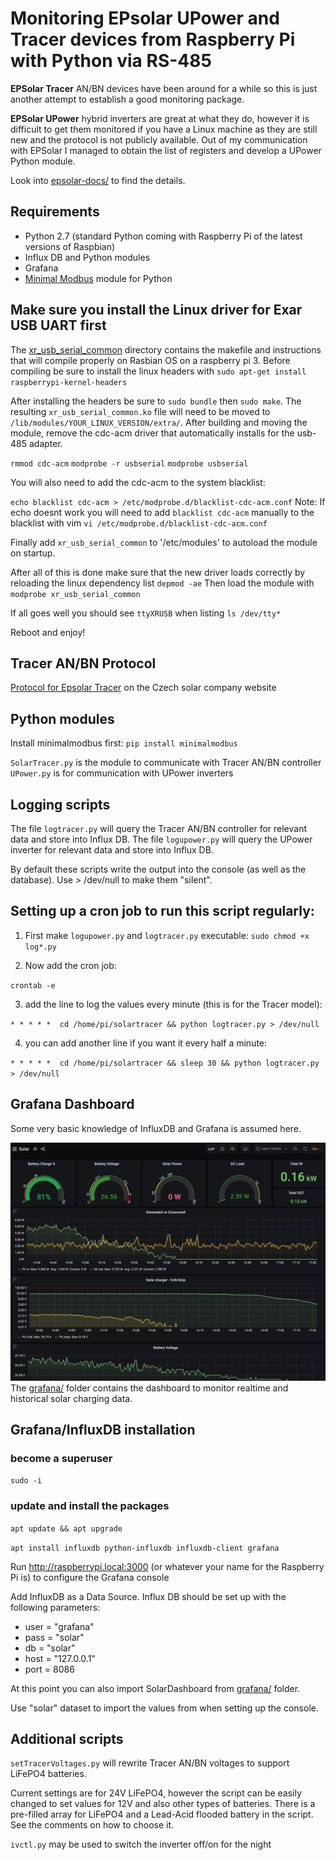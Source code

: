 Monitoring EPsolar UPower and Tracer devices from Raspberry Pi with Python via RS-485
===================================================

**EPSolar Tracer** AN/BN devices have been around for a while so this is just another attempt to establish a good monitoring package.

**EPSolar UPower** hybrid inverters are great at what they do, however it is difficult to get them monitored if you have a Linux machine as they are still new and the protocol is not publicly available. Out of my communication with EPSolar I managed to obtain the list of registers and develop a UPower Python module.

Look into [epsolar-docs/](epsolar-docs/) to find the details.

## Requirements
- Python 2.7 (standard Python coming with Raspberry Pi of the latest versions of Raspbian)
- Influx DB and Python modules
- Grafana
- [Minimal Modbus](https://minimalmodbus.readthedocs.io/en/stable/) module for Python

Make sure you install the Linux driver for Exar USB UART first
--------------------------------------------------------------
The [xr_usb_serial_common](xr_usb_serial_common-1a/) directory contains the makefile and instructions that will compile properly on Rasbian OS on a raspberry pi 3. Before compiling be sure to install the linux headers with
`sudo apt-get install raspberrypi-kernel-headers`

After installing the headers be sure to `sudo bundle` then `sudo make`.
The resulting `xr_usb_serial_common.ko` file will need to be moved to `/lib/modules/YOUR_LINUX_VERSION/extra/`.
After building and moving the module, remove the cdc-acm driver that automatically installs for the usb-485 adapter.

`rmmod cdc-acm`
`modprobe -r usbserial`
`modprobe usbserial`

You will also need to add the cdc-acm to the system blacklist:

`echo blacklist cdc-acm > /etc/modprobe.d/blacklist-cdc-acm.conf`
Note: If echo doesnt work you will need to add `blacklist cdc-acm` manually to the blacklist with vim `vi /etc/modprobe.d/blacklist-cdc-acm.conf`

Finally add `xr_usb_serial_common` to '/etc/modules' to autoload the module on startup.

After all of this is done make sure that the new driver loads correctly by reloading the linux dependency list `depmod -ae`
Then load the module with `modprobe xr_usb_serial_common`

If all goes well you should see `ttyXRUSB` when listing `ls /dev/tty*`

Reboot and enjoy!

Tracer AN/BN Protocol
---------------------
[Protocol for Epsolar Tracer](http://www.solar-elektro.cz/data/dokumenty/1733_modbus_protocol.pdf) on the Czech solar company website

Python modules
--------------
Install minimalmodbus first:
`pip install minimalmodbus`

`SolarTracer.py` is the module to communicate with Tracer AN/BN controller
`UPower.py` is for communication with UPower inverters

Logging scripts
--------------
The file `logtracer.py` will query the Tracer AN/BN controller for relevant data and store into Influx DB.
The file `logupower.py` will query the UPower inverter for relevant data and store into Influx DB.

By default these scripts write the output into the console (as well as the database). Use > /dev/null to make them "silent".

## Setting up a cron job to run this script regularly:

1. First make `logupower.py` and `logtracer.py` executable:
`sudo chmod +x log*.py`

3. Now add the cron job:

`crontab -e`

3. add the line to log the values every minute (this is for the Tracer model):

`* * * * *  cd /home/pi/solartracer && python logtracer.py > /dev/null`

4. you can add another line if you want it every half a minute:

`* * * * *  cd /home/pi/solartracer && sleep 30 && python logtracer.py > /dev/null`

Grafana Dashboard
--------------------
Some very basic knowledge of InfluxDB and Grafana is assumed here.

![Img](grafana/screenshot.png)
The [grafana/](grafana/) folder contains the dashboard to monitor realtime and historical solar charging data.

## Grafana/InfluxDB installation

### become a superuser
`sudo -i`
### update and install the packages
`apt update && apt upgrade`

`apt install influxdb python-influxdb influxdb-client grafana`

Run http://raspberrypi.local:3000 (or whatever your name for the Raspberry Pi is) to configure the Grafana console

Add InfluxDB as a Data Source. Influx DB should be set up with the following parameters:

- user = "grafana"
- pass = "solar"
- db   = "solar"
- host = "127.0.0.1"
- port = 8086

At this point you can also import SolarDashboard from [grafana/](grafana/) folder.

Use "solar" dataset to import the values from when setting up the console.

Additional scripts
------------------
`setTracerVoltages.py` will rewrite Tracer AN/BN voltages to support LiFePO4 batteries.

Current settings are for 24V LiFePO4, however the script can be easily changed to set values for 12V and also other types of batteries. There is a pre-filled array for LiFePO4 and a Lead-Acid flooded battery in the script. See the comments on how to choose it.

`ivctl.py` may be used to switch the inverter off/on for the night
